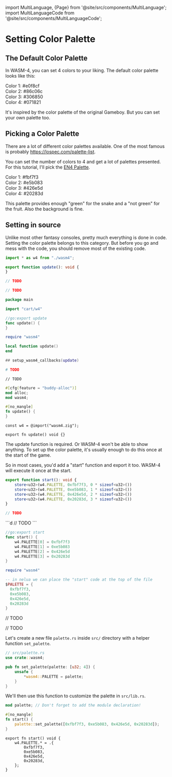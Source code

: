
import MultiLanguage, {Page} from '@site/src/components/MultiLanguage';
import MultiLanguageCode from '@site/src/components/MultiLanguageCode';

# Setting Color Palette

## The Default Color Palette

In WASM-4, you can set 4 colors to your liking. The default color palette looks like this:

<div className="row row--no-gutters">
    <div className="col col--2" style={{padding: "1.5rem", background: "#e0f8cf", color: "#000"}}>Color 1: #e0f8cf</div>
    <div className="col col--2" style={{padding: "1.5rem", background: "#86c06c", color: "#000"}}>Color 2: #86c06c</div>
    <div className="col col--2" style={{padding: "1.5rem", background: "#306850", color: "#fff"}}>Color 3: #306850</div>
    <div className="col col--2" style={{padding: "1.5rem", background: "#071821", color: "#fff"}}>Color 4: #071821</div>
</div>

It's inspired by the color palette of the original Gameboy. But you can set your own palette too.

## Picking a Color Palette

There are a lot of different color palettes available. One of the most famous is probably https://lospec.com/palette-list.

You can set the number of colors to 4 and get a lot of palettes presented. For this tutorial, I'll pick the [EN4 Palette](https://lospec.com/palette-list/en4).

<div className="row row--no-gutters">
    <div className="col col--2" style={{padding: "1.5rem", background: "#fbf7f3", color: "#000"}}>Color 1: #fbf7f3</div>
    <div className="col col--2" style={{padding: "1.5rem", background: "#e5b083", color: "#000"}}>Color 2: #e5b083</div>
    <div className="col col--2" style={{padding: "1.5rem", background: "#426e5d", color: "#fff"}}>Color 3: #426e5d</div>
    <div className="col col--2" style={{padding: "1.5rem", background: "#20283d", color: "#fff"}}>Color 4: #20283d</div>
</div>

This palette provides enough "green" for the snake and a "not green" for the fruit. Also the background is fine.

## Setting in source

Unlike most other fantasy consoles, pretty much everything is done in code. Setting the color palette belongs to this category. But before you go and mess with the code, you should remove most of the existing code.

<MultiLanguageCode>

```typescript
import * as w4 from "./wasm4";

export function update(): void {
}
```

```c
// TODO
```

```d
// TODO
```

```go
package main

import "cart/w4"

//go:export update
func update() {
}
```

```lua
require "wasm4"

local function update()
end

## setup_wasm4_callbacks(update)
```

```nim
# TODO
```

```odin
// TODO
```

```rust
#[cfg(feature = "buddy-alloc")]
mod alloc;
mod wasm4;

#[no_mangle]
fn update() {
}
```

```zig
const w4 = @import("wasm4.zig");

export fn update() void {}
```

</MultiLanguageCode>

The update function is required. Or WASM-4 won't be able to show anything. To set up the color palette, it's usually enough to do this once at the start of the game.

So in most cases, you'd add a "start" function and export it too. WASM-4 will execute it once at the start.

<MultiLanguage>

<Page value="assemblyscript">

```typescript
export function start(): void {
    store<u32>(w4.PALETTE, 0xfbf7f3, 0 * sizeof<u32>())
    store<u32>(w4.PALETTE, 0xe5b083, 1 * sizeof<u32>())
    store<u32>(w4.PALETTE, 0x426e5d, 2 * sizeof<u32>())
    store<u32>(w4.PALETTE, 0x20283d, 3 * sizeof<u32>())
}
```
</Page>

<Page value="c">

```c
// TODO
```
</Page>

<Page value="d">
```d
// TODO
```
</Page>

<Page value="go">

```go
//go:export start
func start() {
	w4.PALETTE[0] = 0xfbf7f3
	w4.PALETTE[1] = 0xe5b083
	w4.PALETTE[2] = 0x426e5d
	w4.PALETTE[3] = 0x20283d
}
```
</Page>

<Page value="nelua">

```lua
require "wasm4"

-- in nelua we can place the "start" code at the top of the file
$PALETTE = {
  0xfbf7f3,
  0xe5b083,
  0x426e5d,
  0x20283d
}
```

</Page>

<Page value="nim">

// TODO

</Page>

<Page value="odin">

// TODO

</Page>

<Page value="rust">

Let's create a new file `palette.rs` inside `src/` directory with a helper
function `set_palette`. 


```rust
// src/palette.rs
use crate::wasm4;

pub fn set_palette(palette: [u32; 4]) {
    unsafe {
        *wasm4::PALETTE = palette;
    }
}
```

We'll then use this function to customize the palette in `src/lib.rs`.

```rust
mod palette; // Don't forget to add the module declaration!

#[no_mangle]
fn start() {
    palette::set_palette([0xfbf7f3, 0xe5b083, 0x426e5d, 0x20283d]);
}
```

</Page>

<Page value="zig">

```zig
export fn start() void {
    w4.PALETTE.* = .{
        0xfbf7f3,
        0xe5b083,
        0x426e5d,
        0x20283d,
    };
}
```
</Page>

</MultiLanguage>